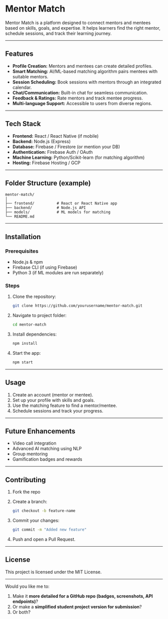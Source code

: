 # Mentor Match

Mentor Match is a platform designed to connect mentors and mentees based on skills, goals, and expertise.
It helps learners find the right mentor, schedule sessions, and track their learning journey.

---

## Features

* **Profile Creation:** Mentors and mentees can create detailed profiles.
* **Smart Matching:** AI/ML-based matching algorithm pairs mentees with suitable mentors.
* **Session Scheduling:** Book sessions with mentors through an integrated calendar.
* **Chat/Communication:** Built-in chat for seamless communication.
* **Feedback & Ratings:** Rate mentors and track mentee progress.
* **Multi-language Support:** Accessible to users from diverse regions.

---

## Tech Stack

* **Frontend:** React / React Native (if mobile)
* **Backend:** Node.js (Express)
* **Database:** Firebase / Firestore (or mention your DB)
* **Authentication:** Firebase Auth / OAuth
* **Machine Learning:** Python/Scikit-learn (for matching algorithm)
* **Hosting:** Firebase Hosting / GCP

---

## Folder Structure (example)

```
mentor-match/
│
├── frontend/          # React or React Native app
├── backend/           # Node.js API
├── models/            # ML models for matching
└── README.md
```

---

## Installation

### Prerequisites

* Node.js & npm
* Firebase CLI (if using Firebase)
* Python 3 (if ML modules are run separately)

### Steps

1. Clone the repository:

   ```bash
   git clone https://github.com/yourusername/mentor-match.git
   ```
2. Navigate to project folder:

   ```bash
   cd mentor-match
   ```
3. Install dependencies:

   ```bash
   npm install
   ```
4. Start the app:

   ```bash
   npm start
   ```

---

## Usage

1. Create an account (mentor or mentee).
2. Set up your profile with skills and goals.
3. Use the matching feature to find a mentor/mentee.
4. Schedule sessions and track your progress.

---

## Future Enhancements

* Video call integration
* Advanced AI matching using NLP
* Group mentoring
* Gamification badges and rewards

---

## Contributing

1. Fork the repo
2. Create a branch:

   ```bash
   git checkout -b feature-name
   ```
3. Commit your changes:

   ```bash
   git commit -m "Added new feature"
   ```
4. Push and open a Pull Request.

---

## License

This project is licensed under the MIT License.

---

Would you like me to:

1. Make it **more detailed for a GitHub repo (badges, screenshots, API endpoints)**?
2. Or make a **simplified student project version for submission**?
3. Or both?
